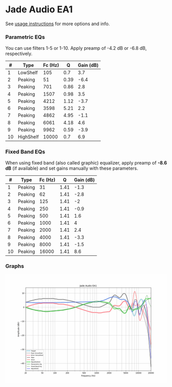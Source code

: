 # Jade Audio EA1
See [usage instructions](https://github.com/jaakkopasanen/AutoEq#usage) for more options and info.

### Parametric EQs
You can use filters 1-5 or 1-10. Apply preamp of -4.2 dB or -6.8 dB, respectively.

|   # | Type      |   Fc (Hz) |    Q |   Gain (dB) |
|-----|-----------|-----------|------|-------------|
|   1 | LowShelf  |       105 | 0.7  |         3.7 |
|   2 | Peaking   |        51 | 0.39 |        -6.4 |
|   3 | Peaking   |       701 | 0.86 |         2.8 |
|   4 | Peaking   |      1507 | 0.98 |         3.5 |
|   5 | Peaking   |      4212 | 1.12 |        -3.7 |
|   6 | Peaking   |      3598 | 5.21 |         2.2 |
|   7 | Peaking   |      4862 | 4.95 |        -1.1 |
|   8 | Peaking   |      6061 | 4.18 |         4.6 |
|   9 | Peaking   |      9962 | 0.59 |        -3.9 |
|  10 | HighShelf |     10000 | 0.7  |         6.9 |

### Fixed Band EQs
When using fixed band (also called graphic) equalizer, apply preamp of **-8.6 dB** (if available) and set gains manually with these parameters.

|   # | Type    |   Fc (Hz) |    Q |   Gain (dB) |
|-----|---------|-----------|------|-------------|
|   1 | Peaking |        31 | 1.41 |        -1.3 |
|   2 | Peaking |        62 | 1.41 |        -2.8 |
|   3 | Peaking |       125 | 1.41 |        -2   |
|   4 | Peaking |       250 | 1.41 |        -0.9 |
|   5 | Peaking |       500 | 1.41 |         1.6 |
|   6 | Peaking |      1000 | 1.41 |         4   |
|   7 | Peaking |      2000 | 1.41 |         2.4 |
|   8 | Peaking |      4000 | 1.41 |        -3.3 |
|   9 | Peaking |      8000 | 1.41 |        -1.5 |
|  10 | Peaking |     16000 | 1.41 |         8.6 |

### Graphs
![](./Jade%20Audio%20EA1.png)
